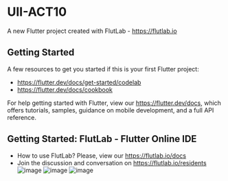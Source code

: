 # UII-ACT10

A new Flutter project created with FlutLab - https://flutlab.io

## Getting Started

A few resources to get you started if this is your first Flutter project:

- https://flutter.dev/docs/get-started/codelab
- https://flutter.dev/docs/cookbook

For help getting started with Flutter, view our
https://flutter.dev/docs, which offers tutorials,
samples, guidance on mobile development, and a full API reference.

## Getting Started: FlutLab - Flutter Online IDE

- How to use FlutLab? Please, view our https://flutlab.io/docs
- Join the discussion and conversation on https://flutlab.io/residents
![image](https://github.com/JAcevedoCastro/UII-ACT10-DRAWERFORM/assets/144373213/06313acc-f0c4-4979-be33-f8f01577ab4f)
![image](https://github.com/JAcevedoCastro/UII-ACT10-DRAWERFORM/assets/144373213/dc72cdf8-d0e6-4cbd-971c-350765094bd9)
![image](https://github.com/JAcevedoCastro/UII-ACT10-DRAWERFORM/assets/144373213/35f8de75-8e57-409e-b1bd-678c577fbccd)
